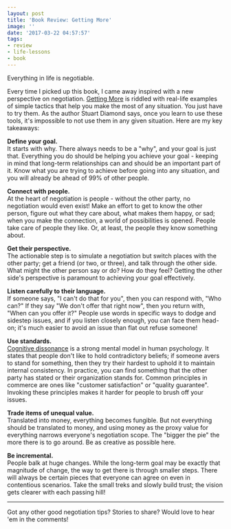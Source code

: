 ```yaml
---
layout: post
title: 'Book Review: Getting More'
image: ''
date: '2017-03-22 04:57:57'
tags:
- review
- life-lessons
- book
---
```


Everything in life is negotiable.

Every time I picked up this book, I came away inspired with a new perspective on negotiation. [Getting More](http://amzn.to/2nbTSHF) is riddled with real-life examples of simple tactics that help you make the most of any situation. You just have to try them. As the author Stuart Diamond says, once you learn to use these tools, it's impossible to not use them in any given situation. Here are my key takeaways:

**Define your goal.**<br />
It starts with why. There always needs to be a "why", and your goal is just that. Everything you do should be helping you achieve your goal - keeping in mind that long-term relationships can and should be an important part of it. Know what you are trying to achieve before going into any situation, and you will already be ahead of 99% of other people.

**Connect with people.**<br />
At the heart of negotiation is people - without the other party, no negotiation would even exist! Make an effort to get to know the other person, figure out what they care about, what makes them happy, or sad; when you make the connection, a world of possibilities is opened. People take care of people they like. Or, at least, the people they know something about.

**Get their perspective.**<br />
The actionable step is to simulate a negotiation but switch places with the other party; get a friend (or two, or three), and talk through the other side. What might the other person say or do? How do they feel? Getting the other side's perspective is paramount to achieving your goal effectively.

**Listen carefully to their language.**<br />
If someone says, "I can't do that for you", then you can respond with, "Who can?" If they say "We don't offer that right now", then you return with, "When can you offer it?" People use words in specific ways to dodge and sidestep issues, and if you listen closely enough, you can face them head-on; it's much easier to avoid an issue than flat out refuse someone!

**Use standards.**<br />
[Cognitive dissonance](https://en.wikipedia.org/wiki/Cognitive_dissonance) is a strong mental model in human psychology. It states that people don't like to hold contradictory beliefs; if someone avers to stand for something, then they try their hardest to uphold it to maintain internal consistency. In practice, you can find something that the other party has stated or their organization stands for. Common principles in commerce are ones like "customer satisfaction" or "quality guarantee". Invoking these principles makes it harder for people to brush off your issues.

**Trade items of unequal value.**<br />
Translated into money, everything becomes fungible. But not everything should be translated to money, and using money as the proxy value for everything narrows everyone's negotiation scope. The "bigger the pie" the more there is to go around. Be as creative as possible here.

**Be incremental.**<br />
People balk at huge changes. While the long-term goal may be exactly that magnitude of change, the way to get there is through smaller steps. There will always be certain pieces that everyone can agree on even in contentious scenarios. Take the small treks and slowly build trust; the vision gets clearer with each passing hill!

---

Got any other good negotiation tips? Stories to share? Would love to hear 'em in the comments!